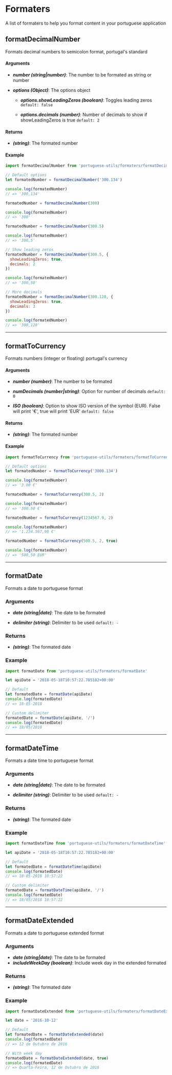 # Formaters

A list of formaters to help you format content in your portuguese application

## formatDecimalNumber

Formats decimal numbers to semicolon format, portugal's standard

#### Arguments

* **_number (string|number)_**: The number to be formated as string or number

* **_options (Object)_**: The options object

  * **_options.showLeadingZeros (boolean)_**: Toggles leading zeros `default: false`

  * **_options.decimals (number)_**: Number of decimals to show if showLeadingZeros is true `default: 2`

#### Returns

* **_(string)_**: The formated number

#### Example

```js
import formatDecimalNumber from 'portuguese-utils/formaters/formatDecimalNumber'

// Default options
let formatedNumber = formatDecimalNumber('300.134')

console.log(formatedNumber)
// => '300,134'

formatedNumber = formatDecimalNumber(300)

console.log(formatedNumber)
// => '300'

formatedNumber = formatDecimalNumber(300.5)

console.log(formatedNumber)
// => '300,5'

// Show leading zeros
formatedNumber = formatDecimalNumber(300.5, {
  showLeadingZeros: true,
  decimals: 2
})

console.log(formatedNumber)
// => '300,50'

// More decimals
formatedNumber = formatDecimalNumber(300.128, {
  showLeadingZeros: true,
  decimals: 3
})

console.log(formatedNumber)
// => '300,128'
```

---

## formatToCurrency

Formats numbers (integer or floating) portugal's currency

#### Arguments

* **_number (number)_**: The number to be formated

* **_numDecimals (number|string)_**: Option for number of decimals `default: 0`

* **_ISO (boolean)_**: Option to show ISO version of the symbol (EUR). False will print '€', true will print 'EUR' `default: false`

#### Returns

* **_(string)_**: The formated number

#### Example

```js
import formatToCurrency from 'portuguese-utils/formaters/formatToCurrency'

// Default options
let formatedNumber = formatToCurrency('3000.134')

console.log(formatedNumber)
// => '3.00 €'

formatedNumber = formatToCurrency(300.5, 2)

console.log(formatedNumber)
// => '300.50 €'

formatedNumber = formatToCurrency(1234567.9, 2)

console.log(formatedNumber)
// => '1.234.567,90 €'

formatedNumber = formatToCurrency(500.5, 2, true)

console.log(formatedNumber)
// => '500,50 EUR'
```

---

## formatDate

Formats a date to portuguese format

### Arguments

* **_date (string|date)_**: The date to be formated

* **_delimiter (string)_**: Delimiter to be used `default: -`

### Returns

* **_(string)_**: The formated date

### Example

```js
import formatDate from 'portuguese-utils/formaters/formatDate'

let apiDate = '2018-05-18T10:57:22.785182+00:00'

// Default
let formatedDate = formatDate(apiDate)
console.log(formatedDate)
// => 18-05-2018

// Custom delimiter
formatedDate = formatDate(apiDate, '/')
console.log(formatedDate)
// => 18/05/2018
```

---

## formatDateTime

Formats a date time to portuguese format

### Arguments

* **_date (string|date)_**: The date to be formated

* **_delimiter (string)_**: Delimiter to be used `default: -`

### Returns

* **_(string)_**: The formated date

### Example

```js
import formatDateTime from 'portuguese-utils/formaters/formatDateTime'

let apiDate = '2018-05-18T10:57:22.785182+00:00'

// Default
let formatedDate = formatDateTime(apiDate)
console.log(formatedDate)
// => 18-05-2018 10:57:22

// Custom delimiter
formatedDate = formatDateTime(apiDate, '/')
console.log(formatedDate)
// => 18/05/2018 10:57:22
```

---

## formatDateExtended

Formats a date to portuguese extended format

### Arguments

* **_date (string|date)_**: The date to be formated
* **_includeWeekDay (boolean)_**: Include week day in the extended formated

### Returns

* **_(string)_**: The formated date

### Example

```js
import formatDateExtended from 'portuguese-utils/formaters/formatDateExtended'

let date = '2016-10-12'

// Default
let formatedDate = formatDateExtended(date)
console.log(formatedDate)
// => 12 de Outubro de 2016

// With week day
formatedDate = formatDateExtended(date, true)
console.log(formatedDate)
// => Quarta-Feira, 12 de Outubro de 2016
```
